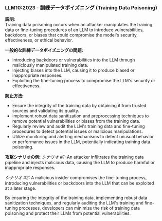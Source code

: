 ### LLM10:2023 - 訓練データポイズニング (Training Data Poisoning)

**説明:**  
Training data poisoning occurs when an attacker manipulates the training data or fine-tuning procedures of an LLM to introduce vulnerabilities, backdoors, or biases that could compromise the model's security, effectiveness, or ethical behavior.

**一般的な訓練データポイズニングの問題:**
- Introducing backdoors or vulnerabilities into the LLM through maliciously manipulated training data.
- Injecting biases into the LLM, causing it to produce biased or inappropriate responses.
- Exploiting the fine-tuning process to compromise the LLM's security or effectiveness.

**防止方法:**
- Ensure the integrity of the training data by obtaining it from trusted sources and validating its quality.
- Implement robust data sanitization and preprocessing techniques to remove potential vulnerabilities or biases from the training data.
- Regularly review and audit the LLM's training data and fine-tuning procedures to detect potential issues or malicious manipulations.
- Utilize monitoring and alerting mechanisms to detect unusual behavior or performance issues in the LLM, potentially indicating training data poisoning.

**攻撃シナリオの例:**
_シナリオ #1:_ An attacker infiltrates the training data pipeline and injects malicious data, causing the LLM to produce harmful or inappropriate responses.

_シナリオ #2:_ A malicious insider compromises the fine-tuning process, introducing vulnerabilities or backdoors into the LLM that can be exploited at a later stage.

By ensuring the integrity of the training data, implementing robust data sanitization techniques, and regularly auditing the LLM's training and fine-tuning processes, developers can minimize the risk of training data poisoning and protect their LLMs from potential vulnerabilities.
